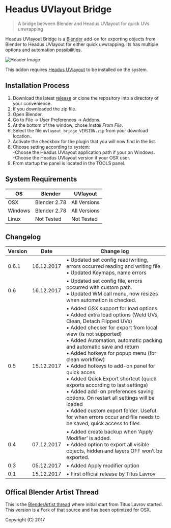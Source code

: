 # Headus UVlayout Bridge

>A bridge between Blender and Headus UVlayout for quick UVs unwrapping

Headus UVlayout Bridge is a [Blender](https://www.blender.org) add-on for exporting objects from Blender to Headus UVlayout for either quick uvwrapping. Its has multiple options and automation possibilities.

![Header Image](https://github.com/schroef/uvlayout_bridge/blob/master/wiki/images/suzanne-gui-header-image.jpg)

This addon requires [Headus UVlayout](https://www.uvlayout.com/) to be installed on the system.



## Installation Process

1. Download the latest [release](https://github.com/schroef/uvlayout_bridge/releases/) or clone the repository into a directory of your convenience.
2. If you downloaded the zip file.
3. Open Blender.
4. Go to File -> User Preferences -> Addons.
5. At the bottom of the window, chose *Install From File*.
6. Select the file `uvlayout_bridge_VERSION.zip` from your download location..
7. Activate the checkbox for the plugin that you will now find in the list.
8. Choose setting according to system:<br>-Choose the Headus UVlayout application path if your on Windows.<br>-Choose the Headus UVlayout version if your OSX user.
8. From startup the panel is located in the TOOLS panel.

## System Requirements

| **OS** | **Blender** | **UVlayout** |
| ------------- | ------------- | ------------- |
| OSX | Blender 2.78 | All Versions |
| Windows | Blender 2.78 | All Versions |
| Linux | Not Tested | Not Tested |


## Changelog

| **Version** | **Date** | **Change log** |
| ------------- | ------------- | ------------- |
| 0.6.1 | 16.12.2017 | • Updated set config read/writing, errors occurred reading and writing file<br>• Updated Keymaps, name errors
| 0.6 | 16.12.2017 | • Updated set config file, errors occurred with custom path. <br>• Updated WM call menu, now resizes when automation is checked.
| 0.5 | 15.12.2017 | • Added OSX support for load options <br>• Added extra load options (Weld UVs, Clean, Detach Flipped UVs)<br>• Added checker for export from local view (is not supported)<br>• Added Automation, automatic packing and automatic save and return<br>• Added hotkeys for popup menu (for clean workflow)<br>• Added hotkeys to add-on panel for quick acces<br>• Added Quick Export shortcut (quick exports according to last settings)<br>• Added add-on preferences saving options. On restart all settings will be loaded<br>• Added custom export folder. Useful for when errors occur and file needs to be saved, quick access to files.
| 0.4 | 07.12.2017 | • Added create backup when ‘Apply Modifier’ is added. <br>• Added option to export all visible objects, hidden and layers OFF won’t be exported.
| 0.3 | 05.12.2017 | • Added Apply modifier option
| 0.1 | 15.12.2017 | • First official release by Titus Lavrov

<!--
- Fill in data
    -
    -
-->

## Offical Blender Artist Thread
This is the [BlenderArtist thread](https://blenderartists.org/forum/showthread.php?441849-Add-on-Blender-lt-gt-UVLayout-bridge) where initial start from Titus Lavrov started. This version is a Fork of that source and has been optimized for OSX.

Copyright (C) 2017

